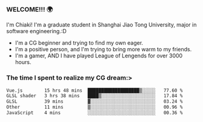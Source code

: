 ### WELCOME!!! 🌍

I'm Chiaki! I'm a graduate student in Shanghai Jiao Tong University, major in software engineering.:D

-  I'm a CG beginner and trying to find my own eager. 
-  I'm a positive person, and I'm trying to bring more warm to my friends.
-  I'm a gamer, AND I have played League of Lengends for over 3000 hours.


### The time I spent to realize my CG dream:>
<!--START_SECTION:waka-->

```txt
Vue.js        15 hrs 48 mins  ███████████████████▒░░░░░   77.60 %
GLSL shader   3 hrs 38 mins   ████▒░░░░░░░░░░░░░░░░░░░░   17.84 %
GLSL          39 mins         ▓░░░░░░░░░░░░░░░░░░░░░░░░   03.24 %
Other         11 mins         ▒░░░░░░░░░░░░░░░░░░░░░░░░   00.96 %
JavaScript    4 mins          ░░░░░░░░░░░░░░░░░░░░░░░░░   00.36 %
```

<!--END_SECTION:waka-->

<!--
**Chiaki-meow/Chiaki-meow** is a ✨ _special_ ✨ repository because its `README.md` (this file) appears on your GitHub profile.

Here are some ideas to get you started:

- 🔭 I’m currently working on ...
- 🌱 I’m currently learning ...
- 👯 I’m looking to collaborate on ...
- 🤔 I’m looking for help with ...
- 💬 Ask me about ...
- 📫 How to reach me: ...
- 😄 Pronouns: ...
- ⚡ Fun fact: ...
-->
